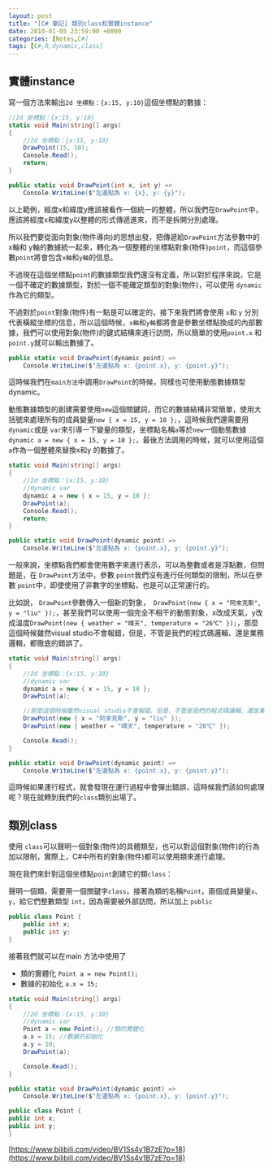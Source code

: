 ```yaml
---
layout: post
title: "[C# 筆記] 類別class和實體instance"
date: 2010-01-05 23:59:00 +0800
categories: [Notes,C#]
tags: [C#,R,dynamic,class]
---
```


## 實體instance

寫一個方法來輸出`2d 坐標點：{x:15, y:10}`這個坐標點的數據：

```c#
//2d 坐標點：{x:15, y:10}
static void Main(string[] args)
{
    //2d 坐標點：{x:15, y:10}
    DrawPoint(15, 10);
    Console.Read();
    return;
}

public static void DrawPoint(int x, int y) =>
    Console.WriteLine($"左邊點為 x: {x}, y: {y}");
```

以上範例，經度x和緯度y應該被看作一個統一的整體，所以我們在`DrawPoint`中，應該將經度x和緯度y以整體的形式傳遞進來，而不是拆開分別處理。

所以我們要從面向對象(物件導向)的思想出發，把傳遞給`DrawPoint`方法參數中的 x軸和 y軸的數據統一起來，轉化為一個整體的坐標點對象(物件)`point`，而這個參數`point`將會包含`x軸`和`y軸`的信息。

不過現在這個坐標點`point`的數據類型我們還沒有定義，所以對於程序來說，它是一個不確定的數據類型，對於一個不能確定類型的對象(物件)，可以使用 `dynamic`作為它的類型。

不過對於`point`對象(物件)有一點是可以確定的，接下來我們將會使用 `x`和 `y` 分別代表橫縱坐標的信息，所以這個時候，`x軸`和`y軸`都將會是參數坐標點換成的內部數據，我們可以使用對象(物件)的鍵式結構來進行訪問，所以簡單的使用`point.x` 和`point.y`就可以輸出數據了。

```c#
public static void DrawPoint(dynamic point) =>
    Console.WriteLine($"左邊點為 x: {point.x}, y: {point.y}");
```

這時候我們在`main方法`中調用`DrawPoint`的時候，同樣也可使用動態數據類型dynamic。

動態數據類型的創建需要使用`new`這個關鍵詞，而它的數據結構非常簡單，使用大括號來處理所有的成員變量`new { x = 15, y = 10 };`，這時候我們還需要用`dynamic`或是 `var`來引導一下變量的類型，坐標點名稱`a`等於`new`一個動態數據`dynamic a = new { x = 15, y = 10 };`，最後方法調用的時候，就可以使用這個`a`作為一個整體來替換x和y 的數據了。

```c#
static void Main(string[] args)
{
    //2d 坐標點：{x:15, y:10}
    //dynamic var
    dynamic a = new { x = 15, y = 10 };
    DrawPoint(a);
    Console.Read();
    return;
}

public static void DrawPoint(dynamic point) =>
    Console.WriteLine($"左邊點為 x: {point.x}, y: {point.y}");
```

一般來說，坐標點我們都會使用數字來進行表示，可以為整數或者是浮點數，但問題是，在 `DrawPoint`方法中，參數 `point`我們沒有進行任何類型的限制，所以在參數 `point`中，即使使用了非數字的坐標點，也是可以正常運行的。

比如說， `DrawPoint`參數傳入一個新的對象，` DrawPoint(new { x = "阿來克斯", y = "liu" });`，甚至我們可以使用一個完全不相干的動態對象，x改成天氣，y改成溫度`DrawPoint(new { weather = "晴天", temperature = "26℃" });`，那麼這個時候雖然visual studio不會報錯，但是，不管是我們的程式碼邏輯、還是業務邏輯，都徹底的錯誤了。

```c#
static void Main(string[] args)
{
    //2d 坐標點：{x:15, y:10}
    //dynamic var
    dynamic a = new { x = 15, y = 10 };
    DrawPoint(a);

    //那麼這個時候雖然visual studio不會報錯，但是，不管是我們的程式碼邏輯、還是業務邏輯，都徹底的錯誤了。
    DrawPoint(new { x = "阿來克斯", y = "liu" });
    DrawPoint(new { weather = "晴天", temperature = "26℃" });

    Console.Read();
}

public static void DrawPoint(dynamic point) =>
    Console.WriteLine($"左邊點為 x: {point.x}, y: {point.y}");
```

這時候如果運行程式，就會發現在運行過程中會彈出錯誤，這時候我們該如何處理呢？現在就轉到我們的`class`類別出場了。

## 類別class
使用 `class`可以聲明一個對象(物件)的具體類型，也可以對這個對象(物件)的行為加以限制，實際上，C#中所有的對象(物件)都可以使用類來進行處理。

現在我們來針對這個坐標點`point`創建它的類`class`：

聲明一個類，需要用一個關鍵字`class`，接著為類的名稱`Point`，兩個成員變量`x`、`y`，給它們整數類型 `int`，因為需要被外部訪問，所以加上 `public`

```c#
public class Point {
    public int x;
    public int y;
}
```

接著我們就可以在main 方法中使用了
- 類的實體化 `Point a = new Point();`
- 數據的初始化 `a.x = 15;`

```c#
static void Main(string[] args)
{
    //2d 坐標點：{x:15, y:10}
    //dynamic var
    Point a = new Point(); //類的實體化
    a.x = 15; //數據的初始化
    a.y = 10;
    DrawPoint(a);

    Console.Read();
}

public static void DrawPoint(dynamic point) =>
    Console.WriteLine($"左邊點為 x: {point.x}, y: {point.y}");

public class Point {
public int x;
public int y;
}
```

[https://www.bilibili.com/video/BV1Ss4y1B7zE?p=18](https://www.bilibili.com/video/BV1Ss4y1B7zE?p=18)
